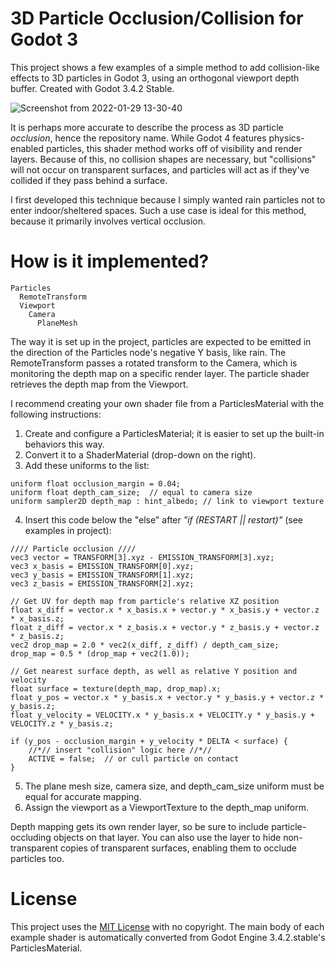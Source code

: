 # 3D Particle Occlusion/Collision for Godot 3
This project shows a few examples of a simple method to add collision-like effects to 3D particles in Godot 3, using an orthogonal viewport depth buffer. Created with Godot 3.4.2 Stable.

![Screenshot from 2022-01-29 13-30-40](https://user-images.githubusercontent.com/72348938/151674934-372c57b0-48c8-4075-9d88-6b3b44c6430c.png)

It is perhaps more accurate to describe the process as 3D particle *occlusion*, hence the repository name. While Godot 4 features physics-enabled particles, this shader method works off of visibility and render layers. Because of this, no collision shapes are necessary, but "collisions" will not occur on transparent surfaces, and particles will act as if they've collided if they pass behind a surface.

I first developed this technique because I simply wanted rain particles not to enter indoor/sheltered spaces. Such a use case is ideal for this method, because it primarily involves vertical occlusion.

# How is it implemented?
````
Particles
  RemoteTransform
  Viewport
    Camera
      PlaneMesh
````
The way it is set up in the project, particles are expected to be emitted in the direction of the Particles node's negative Y basis, like rain. The RemoteTransform passes a rotated transform to the Camera, which is monitoring the depth map on a specific render layer. The particle shader retrieves the depth map from the Viewport.

I recommend creating your own shader file from a ParticlesMaterial with the following instructions:
1. Create and configure a ParticlesMaterial; it is easier to set up the built-in behaviors this way.
2. Convert it to a ShaderMaterial (drop-down on the right).
3. Add these uniforms to the list:
````
uniform float occlusion_margin = 0.04;
uniform float depth_cam_size;  // equal to camera size
uniform sampler2D depth_map : hint_albedo; // link to viewport texture
````
4. Insert this code below the "else" after *"if (RESTART || restart)"* (see examples in project):
````
//// Particle occlusion ////
vec3 vector = TRANSFORM[3].xyz - EMISSION_TRANSFORM[3].xyz;
vec3 x_basis = EMISSION_TRANSFORM[0].xyz;
vec3 y_basis = EMISSION_TRANSFORM[1].xyz;
vec3 z_basis = EMISSION_TRANSFORM[2].xyz;

// Get UV for depth map from particle's relative XZ position
float x_diff = vector.x * x_basis.x + vector.y * x_basis.y + vector.z * x_basis.z;
float z_diff = vector.x * z_basis.x + vector.y * z_basis.y + vector.z * z_basis.z;
vec2 drop_map = 2.0 * vec2(x_diff, z_diff) / depth_cam_size;
drop_map = 0.5 * (drop_map + vec2(1.0));

// Get nearest surface depth, as well as relative Y position and velocity
float surface = texture(depth_map, drop_map).x;
float y_pos = vector.x * y_basis.x + vector.y * y_basis.y + vector.z * y_basis.z;
float y_velocity = VELOCITY.x * y_basis.x + VELOCITY.y * y_basis.y + VELOCITY.z * y_basis.z;

if (y_pos - occlusion_margin + y_velocity * DELTA < surface) {
	//*// insert "collision" logic here //*//
	ACTIVE = false;  // or cull particle on contact
}
````
5. The plane mesh size, camera size, and depth_cam_size uniform must be equal for accurate mapping.
6. Assign the viewport as a ViewportTexture to the depth_map uniform.

Depth mapping gets its own render layer, so be sure to include particle-occluding objects on that layer. You can also use the layer to hide non-transparent copies of transparent surfaces, enabling them to occlude particles too.

# License
This project uses the [MIT License](https://github.com/Wolfe2x7/3D-particle-occlusion-collision-for-Godot-3/blob/main/LICENSE) with no copyright. The main body of each example shader is automatically converted from Godot Engine 3.4.2.stable's ParticlesMaterial.
